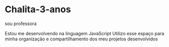 
# Chalita-3-anos
sou professora 

Estou me desenvolvendo na linguagem JavaScript
Utilizo esse espaço para minha organização e compartilhamento dos meu projetos desenvolvidos
